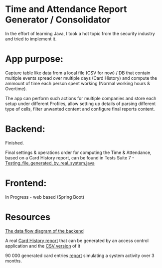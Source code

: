 # Time and Attendance Report Generator / Consolidator

In the effort of learning Java, I took a hot topic from the security industry and tried to implement it.

# App purpose:

Capture table like data from a local file (CSV for now) / DB that contain multiple events spread over multiple days (Card History) and compute the ammount of time each person spent working (Normal working hours & Overtime).

The app can perform such actions for multiple companies and store each setup under different Profiles, allow setting up details of parsing different type of cells, filter unwanted content and configure final reports content.

# Backend: 
Finished.

Final settings & operations order for computing the Time & Attendance, based on a Card History report, can be found in Tests Suite 7 - [Testing_file_generated_by_real_system.java](/src/test/java/TA_Report_Tool/Tests/Testing_file_generated_by_real_system.java)

# Frontend:
In Progress - web based (Spring Boot)

# Resources
[The data flow diagram of the backend](Data%20Flow%20Diagram_program%20pontaj_V2.pdf)

A real [Card History report](/src/main/resources/Card%20History%201-11-2022%202-01-51%20PM.html) that can be generated by an access control application and the [CSV version](/src/main/resources/Real%20Test%20System%20Card%20History%20for%20Tests.csv) of it

90 000 generated card entries [report](/src/main/resources/Generated%20Test%201.csv) simulating a system activity over 3 months.
